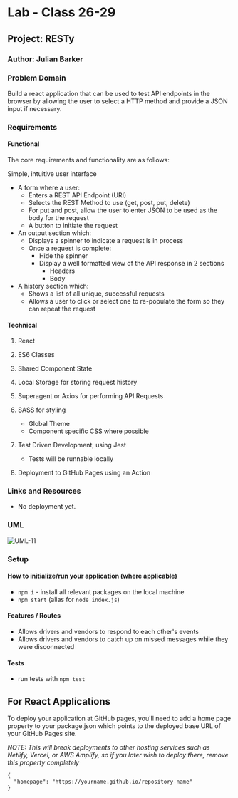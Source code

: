 # Lab - Class 26-29

## Project: RESTy

### Author: Julian Barker

### Problem Domain

Build a react application that can be used to test API endpoints in the browser by allowing the user to select a HTTP method and provide a JSON input if necessary.

### Requirements

#### Functional

The core requirements and functionality are as follows:

Simple, intuitive user interface

- A form where a user:
  - Enters a REST API Endpoint (URI)
  - Selects the REST Method to use (get, post, put, delete)
  - For put and post, allow the user to enter JSON to be used as the body for the request
  - A button to initiate the request
- An output section which:
  - Displays a spinner to indicate a request is in process
  - Once a request is complete:
    - Hide the spinner
    - Display a well formatted view of the API response in 2 sections
      - Headers
      - Body
- A history section which:
  - Shows a list of all unique, successful requests
  - Allows a user to click or select one to re-populate the form so they can repeat the request

#### Technical

1. React
2. ES6 Classes
3. Shared Component State
4. Local Storage for storing request history
5. Superagent or Axios for performing API Requests
6. SASS for styling

    - Global Theme
    - Component specific CSS where possible

7. Test Driven Development, using Jest

    - Tests will be runnable locally

8. Deployment to GitHub Pages using an Action

### Links and Resources

- No deployment yet.

### UML

![UML-11](./assets/lab-11-UML.png)

### Setup

#### How to initialize/run your application (where applicable)

- `npm i` - install all relevant packages on the local machine
- `npm start` (alias for `node index.js`)

#### Features / Routes

- Allows drivers and vendors to respond to each other's events
- Allows drivers and vendors to catch up on missed messages while they were disconnected

#### Tests

- run tests with `npm test`



## For React Applications

 To deploy your application at GitHub pages, you'll need to add a home page property to your package.json which points to the deployed base URL of your GitHub Pages site.

  *NOTE: This will break deployments to other hosting services such as Netlify, Vercel, or AWS Amplify, so if you later wish to deploy there, remove this property completely*

    {
      "homepage": "https://yourname.github.io/repository-name"
    }
